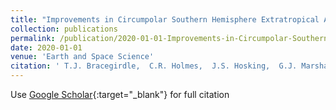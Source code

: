 ```yaml
---
title: "Improvements in Circumpolar Southern Hemisphere Extratropical Atmospheric Circulation in CMIP6 Compared to CMIP5"
collection: publications
permalink: /publication/2020-01-01-Improvements-in-Circumpolar-Southern-Hemisphere-Extratropical-Atmospheric-Circulation-in-CMIP6-Compared-to-CMIP5
date: 2020-01-01
venue: 'Earth and Space Science'
citation: ' T.J. Bracegirdle,  C.R. Holmes,  J.S. Hosking,  G.J. Marshall,  M. Osman,  M. Patterson,  T. Rackow, &quot;Improvements in Circumpolar Southern Hemisphere Extratropical Atmospheric Circulation in CMIP6 Compared to CMIP5.&quot; Earth and Space Science, 2020.'
---
```

Use [Google Scholar](https://scholar.google.com/scholar?q=Improvements+in+Circumpolar+Southern+Hemisphere+Extratropical+Atmospheric+Circulation+in+CMIP6+Compared+to+CMIP5){:target="_blank"} for full citation